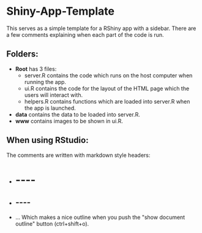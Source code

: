 # Shiny-App-Template
This serves as a simple template for a RShiny app with a sidebar. There are a few comments explaining when each part of the code is run.

## Folders:
- **Root** has 3 files:
  - server.R contains the code which runs on the host computer when running the app.
  - ui.R contains the code for the layout of the HTML page which the users will interact with.
  - helpers.R contains functions which are loaded into server.R when the app is launched.
- **data** contains the data to be loaded into server.R.
- **www** contains images to be shown in ui.R.

## When using RStudio:
The comments are written with markdown style headers:
- # ----
- ## ----
- ...
Which makes a nice outline when you push the "show document outline" button (ctrl+shift+o).
